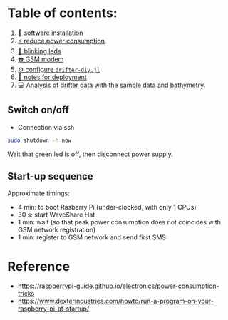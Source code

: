 


# Table of contents:


1. [💾 software installation](01-software-installation.md)
1. [⚡ reduce power consumption](02-reduce-power-consumption.md)
1. [🚨 blinking leds](03-blinking-leds.md)
1. [☎️ GSM modem](04-GSM-modem.md)
1. [⚙️ configure `drifter-diy.jl`](05-configure-drifter-diy.md)
1. [🌊 notes for deployment](06-deployment.md)
1. [💻 Analysis of drifter data](https://tinyurl.com/drifter-julia) with the [sample data](https://dox.ulg.ac.be/index.php/s/fMcSM6wLjXAVYLR/download)
    and [bathymetry](https://dox.ulg.ac.be/index.php/s/9ZwWDbsTgCwgS90/download).

## Switch on/off

* Connection via ssh

``` bash
sudo shutdown -h now
```

Wait that green led is off, then disconnect power supply.

## Start-up sequence

Approximate timings:

* 4 min: to boot Rasberry Pi (under-clocked, with only 1 CPUs)
* 30 s: start WaveShare Hat
* 1 min: wait (so that peak power consumption does not coincides with GSM network registration)
* 1 min: register to GSM network and send first SMS




# Reference


* https://raspberrypi-guide.github.io/electronics/power-consumption-tricks
* https://www.dexterindustries.com/howto/run-a-program-on-your-raspberry-pi-at-startup/
